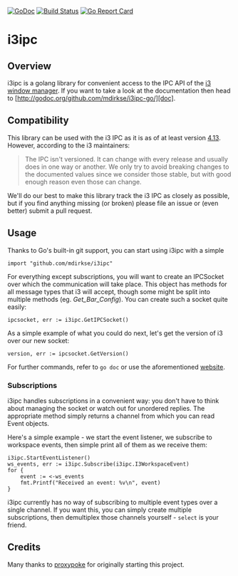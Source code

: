 [![GoDoc](https://godoc.org/github.com/mdirkse/i3ipc-go?status.svg)](http://godoc.org/github.com/mdirkse/i3ipc-go/)
[![Build Status](https://travis-ci.org/mdirkse/i3ipc-go.svg?branch=master)](https://travis-ci.org/mdirkse/i3ipc-go)
[![Go Report Card](https://goreportcard.com/badge/github.com/mdirkse/i3ipc-go)](https://goreportcard.com/report/github.com/mdirkse/i3ipc-go)

i3ipc
=====

Overview
--------
i3ipc is a golang library for convenient access to the IPC API of the [i3 window manager](http://i3wm.org). If you want to take a look at the documentation then head to [http://godoc.org/github.com/mdirkse/i3ipc-go/][doc].

Compatibility
-------------
This library can be used with the i3 IPC as it is as of at least version [4.13](https://github.com/i3/i3/releases/tag/4.13). However, according to the i3 maintainers:
> The IPC isn't versioned. It can change with every release and usually does in one way or another. We only try to avoid breaking changes to the documented values since we consider those stable, but with good enough reason even those can change.

We'll do our best to make this library track the i3 IPC as closely as possible, but if you find anything missing (or broken) please file an issue or (even better) submit a pull request.

Usage
-----
Thanks to Go's built-in git support, you can start using i3ipc with a simple

    import "github.com/mdirkse/i3ipc"

For everything except subscriptions, you will want to create an IPCSocket over which the communication will take place. This object has methods for all message types that i3 will accept, though some might be split into multiple methods (eg. *Get_Bar_Config*). You can create such a socket quite easily:

    ipcsocket, err := i3ipc.GetIPCSocket()

As a simple example of what you could do next, let's get the version of i3 over our new socket:

    version, err := ipcsocket.GetVersion()

For further commands, refer to `go doc` or use the aforementioned [website][doc].

### Subscriptions
i3ipc handles subscriptions in a convenient way: you don't have to think about managing the socket or watch out for unordered replies. The appropriate method simply returns a channel from which you can read Event objects.

Here's a simple example - we start the event listener, we subscribe to workspace events, then simple print all of them as we receive them:

    i3ipc.StartEventListener()
    ws_events, err := i3ipc.Subscribe(i3ipc.I3WorkspaceEvent)
    for {
        event := <-ws_events
        fmt.Printf("Received an event: %v\n", event)
    }

i3ipc currently has no way of subscribing to multiple event types over a single channel. If you want this, you can simply create multiple subscriptions, then demultiplex those channels yourself - `select` is your friend.

Credits
-------
Many thanks to [proxypoke](https://github.com/proxypoke) for originally starting this project.

[doc]: http://godoc.org/github.com/mdirkse/i3ipc-go/
